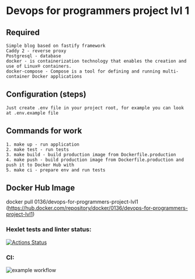 # Devops for programmers project lvl 1

## Required
    Simple blog based on fastify framework 
    Caddy 2 - reverse proxy
    Postgresql - database
    docker - is containerization technology that enables the creation and use of Linux® containers.
    docker-compose - Compose is a tool for defining and running multi-container Docker applications

## Configuration (steps)
    Just create .env file in your project root, for example you can look at .env.example file

## Commands for work
    1. make up - run application
    2. make test - run tests
    3. make build - build production image from Dockerfile.production
    4. make push - build production image from Dockerfile.production and push it to Docker Hub with
    5. make ci - prepare env and run tests

## Docker Hub Image
docker pull 0136/devops-for-programmers-project-lvl1 (https://hub.docker.com/repository/docker/0136/devops-for-programmers-project-lvl1)

### Hexlet tests and linter status:
[![Actions Status](https://github.com/strdmitriy/devops-for-programmers-project-lvl1/workflows/hexlet-check/badge.svg)](https://github.com/strdmitriy/devops-for-programmers-project-lvl1/actions)

### CI:
![example workflow](https://github.com/strdmitriy/devops-for-programmers-project-lvl1/actions/workflows/push.yml/badge.svg)

